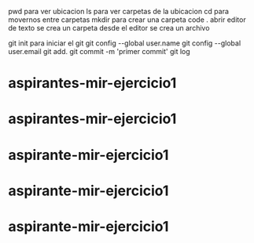 pwd para ver ubicacion 
ls para ver carpetas de la ubicacion
cd para movernos entre carpetas
mkdir para crear una carpeta
code . abrir editor de texto
se crea un carpeta desde el editor 
se crea un archivo 


git init para iniciar el git
git config --global user.name 
git config --global user.email 
git add.
git commit -m 'primer commit'
git log
# aspirantes-mir-ejercicio1
# aspirantes-mir-ejercicio1
# aspirante-mir-ejercicio1
# aspirante-mir-ejercicio1
# aspirante-mir-ejercicio1

